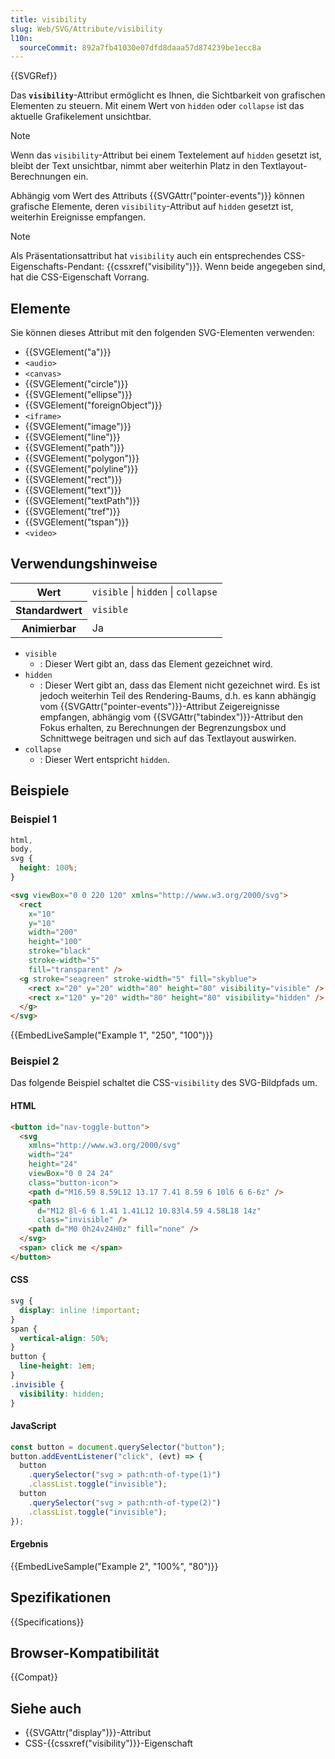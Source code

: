 ```yaml
---
title: visibility
slug: Web/SVG/Attribute/visibility
l10n:
  sourceCommit: 892a7fb41030e07dfd8daaa57d874239be1ecc8a
---
```


{{SVGRef}}

Das **`visibility`**-Attribut ermöglicht es Ihnen, die Sichtbarkeit von grafischen Elementen zu steuern. Mit einem Wert von `hidden` oder `collapse` ist das aktuelle Grafikelement unsichtbar.

> [!NOTE]
> Wenn das `visibility`-Attribut bei einem Textelement auf `hidden` gesetzt ist, bleibt der Text unsichtbar, nimmt aber weiterhin Platz in den Textlayout-Berechnungen ein.

Abhängig vom Wert des Attributs {{SVGAttr("pointer-events")}} können grafische Elemente, deren `visibility`-Attribut auf `hidden` gesetzt ist, weiterhin Ereignisse empfangen.

> [!NOTE]
> Als Präsentationsattribut hat `visibility` auch ein entsprechendes CSS-Eigenschafts-Pendant: {{cssxref("visibility")}}. Wenn beide angegeben sind, hat die CSS-Eigenschaft Vorrang.

## Elemente

Sie können dieses Attribut mit den folgenden SVG-Elementen verwenden:

- {{SVGElement("a")}}
- `<audio>`
- `<canvas>`
- {{SVGElement("circle")}}
- {{SVGElement("ellipse")}}
- {{SVGElement("foreignObject")}}
- `<iframe>`
- {{SVGElement("image")}}
- {{SVGElement("line")}}
- {{SVGElement("path")}}
- {{SVGElement("polygon")}}
- {{SVGElement("polyline")}}
- {{SVGElement("rect")}}
- {{SVGElement("text")}}
- {{SVGElement("textPath")}}
- {{SVGElement("tref")}}
- {{SVGElement("tspan")}}
- `<video>`

## Verwendungshinweise

<table class="properties">
  <tbody>
    <tr>
      <th scope="row">Wert</th>
      <td>
        <code>visible</code> | <code>hidden</code> | <code>collapse</code>
      </td>
    </tr>
    <tr>
      <th scope="row">Standardwert</th>
      <td><code>visible</code></td>
    </tr>
    <tr>
      <th scope="row">Animierbar</th>
      <td>Ja</td>
    </tr>
  </tbody>
</table>

- `visible`
  - : Dieser Wert gibt an, dass das Element gezeichnet wird.
- `hidden`
  - : Dieser Wert gibt an, dass das Element nicht gezeichnet wird. Es ist jedoch weiterhin Teil des Rendering-Baums, d.h. es kann abhängig vom {{SVGAttr("pointer-events")}}-Attribut Zeigereignisse empfangen, abhängig vom {{SVGAttr("tabindex")}}-Attribut den Fokus erhalten, zu Berechnungen der Begrenzungsbox und Schnittwege beitragen und sich auf das Textlayout auswirken.
- `collapse`
  - : Dieser Wert entspricht `hidden`.

## Beispiele

### Beispiel 1

```css hidden
html,
body,
svg {
  height: 100%;
}
```

```html
<svg viewBox="0 0 220 120" xmlns="http://www.w3.org/2000/svg">
  <rect
    x="10"
    y="10"
    width="200"
    height="100"
    stroke="black"
    stroke-width="5"
    fill="transparent" />
  <g stroke="seagreen" stroke-width="5" fill="skyblue">
    <rect x="20" y="20" width="80" height="80" visibility="visible" />
    <rect x="120" y="20" width="80" height="80" visibility="hidden" />
  </g>
</svg>
```

{{EmbedLiveSample("Example 1", "250", "100")}}

### Beispiel 2

Das folgende Beispiel schaltet die CSS-`visibility` des SVG-Bildpfads um.

#### HTML

```html
<button id="nav-toggle-button">
  <svg
    xmlns="http://www.w3.org/2000/svg"
    width="24"
    height="24"
    viewBox="0 0 24 24"
    class="button-icon">
    <path d="M16.59 8.59L12 13.17 7.41 8.59 6 10l6 6 6-6z" />
    <path
      d="M12 8l-6 6 1.41 1.41L12 10.83l4.59 4.58L18 14z"
      class="invisible" />
    <path d="M0 0h24v24H0z" fill="none" />
  </svg>
  <span> click me </span>
</button>
```

#### CSS

```css
svg {
  display: inline !important;
}
span {
  vertical-align: 50%;
}
button {
  line-height: 1em;
}
.invisible {
  visibility: hidden;
}
```

#### JavaScript

```js
const button = document.querySelector("button");
button.addEventListener("click", (evt) => {
  button
    .querySelector("svg > path:nth-of-type(1)")
    .classList.toggle("invisible");
  button
    .querySelector("svg > path:nth-of-type(2)")
    .classList.toggle("invisible");
});
```

#### Ergebnis

{{EmbedLiveSample("Example 2", "100%", "80")}}

## Spezifikationen

{{Specifications}}

## Browser-Kompatibilität

{{Compat}}

## Siehe auch

- {{SVGAttr("display")}}-Attribut
- CSS-{{cssxref("visibility")}}-Eigenschaft
